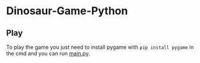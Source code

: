 # Dinosaur-Game-Python

## Play

To play the game you just need to install pygame with `pip install pygame` in the cmd and you can run [main.py](main.py).
